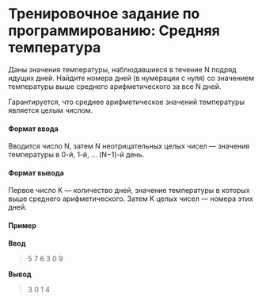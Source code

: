 # Тренировочное задание по программированию: Средняя температура

Даны значения температуры, наблюдавшиеся в течение N подряд идущих дней. Найдите номера дней (в нумерации с нуля) со значением температуры выше среднего арифметического за все N дней.

Гарантируется, что среднее арифметическое значений температуры является целым числом.

#### Формат ввода

Вводится число N, затем N неотрицательных целых чисел — значения температуры в 0-й, 1-й, ... (N−1)-й день.

#### Формат вывода

Первое число K — количество дней, значение температуры в которых выше среднего арифметического. Затем K целых чисел — номера этих дней.

#### Пример

**Ввод**

> 5
> 7 6 3 0 9

**Вывод**

> 3
> 0 1 4
